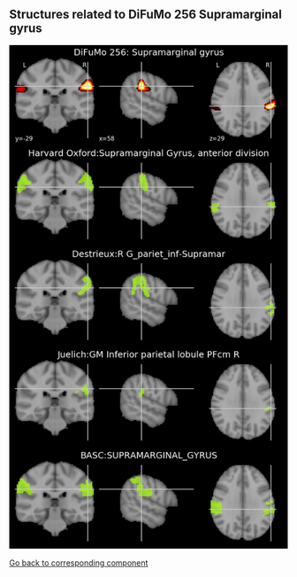


## Structures related to DiFuMo 256 Supramarginal gyrus

![73](73.jpg "Structures related to DiFuMo 256 Supramarginal gyrus")

[Go back to corresponding component](https://parietal-inria.github.io/DiFuMo/256/html/73.html)